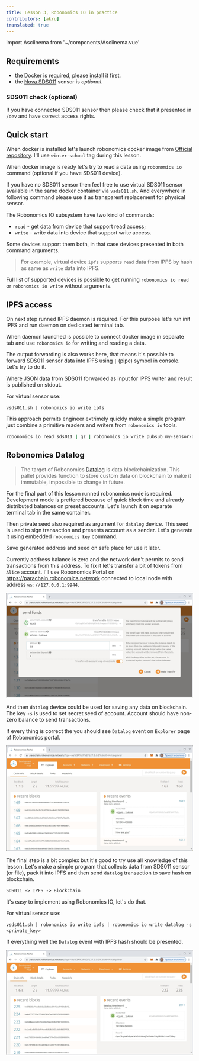```yaml
---
title: Lesson 3, Robonomics IO in practice
contributors: [akru]
translated: true
---
```

import Asciinema from '~/components/Asciinema.vue'

## Requirements

* the Docker is required, please [install](https://docs.docker.com/engine/install/) it first.
* the [Nova SDS011](https://aqicn.org/sensor/sds011) sensor is *optional*.

### SDS011 check (optional)

If you have connected SDS011 sensor then please check that it presented in `/dev` and have correct access rights.

<Asciinema vid="WCFcx8C6M8e52UKDNei1xZloU"/>

## Quick start

When docker is installed let's launch robonomics docker image from [Official repository](https://hub.docker.com/r/robonomics/robonomics). I'll use `winter-school` tag during this lesson.

<Asciinema vid="wM43jozIVfcRmt52ENrJ6yPlH"/>

When docker image is ready let's try to read a data using `robonomics io` command (optional if you have SDS011 device).

<Asciinema vid="iztt22tKGaV8wq3cMXY1oUEYv"/>

If you have no SDS011 sensor then feel free to use virtual SDS011 sensor available in the same docker container via `vsds011.sh`. And everywhere in following command please use it as transparent replacement for physical sensor.

<Asciinema vid="GCkSiJBA1DgpLAAHiMhIOSpgG"/>

The Robonomics IO subsystem have two kind of commands:

* `read` - get data from device that support read access;
* `write` - write data into device that support write access.

Some devices support them both, in that case devices presented in both command arguments.

> For example, virtual device `ipfs` supports `read` data from IPFS by hash as same as `write` data into IPFS.

Full list of supported devices is possible to get running `robonomics io read` or `robonomics io write` without arguments.

## IPFS access

On next step runned IPFS daemon is required. For this purpose let's run init IPFS and run daemon on dedicated
terminal tab.

<Asciinema vid="ir6ziXSBUDrRltTmNxg7sdXVY"/>

When daemon launched is possible to connect docker image in separate tab and use `robonomics io` for writing and reading a data.

<Asciinema vid="ZtwcmpB9Lhum2Sc221QmNwHG4"/>

The output forwarding is also works here, that means it's possible to forward SDS011 sensor data into IPFS using `|` (pipe) symbol in console. Let's try to do it.

<Asciinema vid="XS0QESWG7f8ELsQe1bGQllb9O"/>

Where JSON data from SDS011 forwarded as input for IPFS writer and result is published on stdout.

For virtual sensor use:
```
vsds011.sh | robonomics io write ipfs
```
This approach permits engineer extrimely quickly make a simple program just combine a primitive readers and writers from `robonomics io` tools.

```bash
robonomics io read sds011 | gz | robonomics io write pubsub my-sensor-data
```

## Robonomics Datalog

> The target of Robonomics [Datalog](https://crates.robonomics.network/robonomics_protocol/datalog/index.html) is data blockchainization. This pallet provides function to store custom data on blockchain to make it immutable, impossible to change in future.

For the final part of this lesson runned robonomics node is required. Development mode is preffered because of quick block time and already distributed balances on preset accounts. Let's launch it on separate terminal tab in the same container.

<Asciinema vid="QnN9l0sdaZZOyK9ah0DntvCXt"/>

Then private seed also required as argument for `datalog` device. This seed is used to sign transaction and presents account as a sender. Let's generate it using embedded `robonomics key` command.

<Asciinema vid="4Cdfl9F0GgjNWv1c1ZcTBBktF"/>

Save generated address and seed on safe place for use it later.

Currently address balance is zero and the network don't permits to send transactions from this address. To fix it let's transfer a bit of tokens from `Alice` account. I'll use Robonomics Portal on https://parachain.robonomics.network connected to local node with address `ws://127.0.0.1:9944`.

![portal transfer](../images/ws_lesson3/tran.jpg)

And then `datalog` device could be used for saving any data on blockchain. The key `-s` is used to set secret seed of account. Account should have non-zero balance to send transactions.

<Asciinema vid="FzERH9TmFB8oRuas8ZU202Pv8"/>

If every thing is correct the you should see `Datalog` event on `Explorer` page of Robonomics portal.

![portal datalog](../images/ws_lesson3/datalog.jpg)

The final step is a bit complex but it's good to try use all knowledge of this lesson. Let's make a simple program
that collects data from SDS011 sensor (or file), pack it into IPFS and then send `datalog` transaction to save hash on blockchain.

```
SDS011 -> IPFS -> Blockchain
```

It's easy to implement using Robonomics IO, let's do that.

<Asciinema vid="MTpiawGo8DKEn081OozbYb5mU"/>

For virtual sensor use:
```
vsds011.sh | robonomics io write ipfs | robonomics io write datalog -s <private_key>
```

If everything well the `Datalog` event with IPFS hash should be presented.

![portal datalog complex](../images/ws_lesson3/datalog_complex.jpg)
